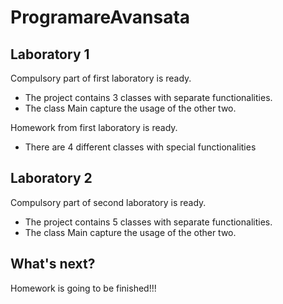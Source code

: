 # ProgramareAvansata

## Laboratory 1
Compulsory part of first laboratory is ready.
* The project contains 3 classes with separate functionalities.
* The class Main capture the usage of the other two.

Homework from first laboratory is ready.
* There are 4 different classes with special functionalities

## Laboratory 2
Compulsory part of second laboratory is ready.
* The project contains 5 classes with separate functionalities.
* The class Main capture the usage of the other two.

## What's next? 
Homework is going to be finished!!!
